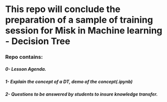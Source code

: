 # This repo will conclude the preparation of a sample of training session for Misk in Machine learning - Decision Tree

### Repo contains:
##### 0- Lesson Agenda.
##### 1- Explain the concept of a DT, demo of the concept(.ipynb)
##### 2- Questions to be answered by students to insure knowledge transfer. 